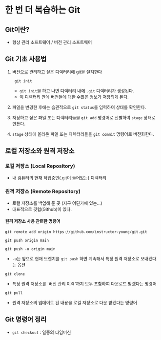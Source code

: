 # 한 번 더 복습하는 Git

## Git이란?

- 형상 관리 소프트웨어 / 버전 관리 소프트웨어

## Git 기초 사용법

1. 버전으로 관리하고 싶은 디렉터리에 git을 설치한다

   ```
    git init
   ```

   - `git init`을 하고 나면 디렉터리 내에 `.git` 디렉터리가 생성된다.
   - 이 디렉터리 안에 버전들에 대한 수많은 정보가 저장되게 된다.

2. 파일을 변경한 후에는 습관적으로 `git status`를 입력하여 상태를 확인한다.
3. 저장하고 싶은 파일 또는 디렉터리들을 `git add` 명령어로 선별하여 `stage` 상태로 만든다.
4. `stage` 상태에 올라온 파일 또는 디렉터리들을 `git commit` 명령어로 버전화한다.

## 로컬 저장소와 원격 저장소

### 로컬 저장소 (Local Repository)

- 내 컴퓨터의 현재 작업중인(.git이 들어있는) 디렉터리

### 원격 저장소 (Remote Repository)

- 로컬 저장소를 백업해 둔 곳 (지구 어딘가에 있는...)
- 대표적으로 깃헙(Github)이 있다.

#### 원격 저장소 사용 관련한 명령어

```
git remote add origin https://github.com/instructor-young/git.git
```

```
git push origin main
```

```
git push -u origin main
```

- `-u`는 앞으로 현재 브랜치를 `git push` 하면 계속해서 특정 원격 저장소로 보내겠다는 옵션

```
git clone
```

- 특정 원격 저장소를 '버전 관리 이력'까지 모두 포함하여 다운로드 받겠다는 명령어

```
git pull
```

- 원격 저장소의 업데이트 된 내용을 로컬 저장소로 다운 받겠다는 명령어

## Git 명령어 정리

- `git checkout` : 일종의 타임머신
